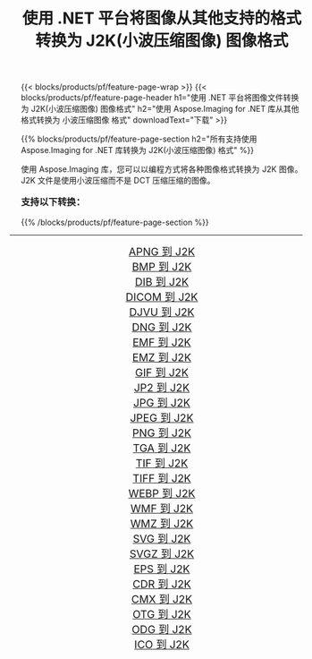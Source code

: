 ﻿---
title: 使用 .NET 平台将图像从其他支持的格式转换为 J2K(小波压缩图像) 图像格式 
weight: 3920
url: /zh-hans/net/conversion/to/j2k/ 
lang: zh-hans
langdirlevel: 2
locales: zh-hans,ja,it,ru,de,es,fr,nl,id,lt,pl,pt,vi,tr,ko,zh-hant,ar,hi,th,sv,cs,uk,he
description: 使用 Aspose.Imaging for .NET 库可以轻松地将其他支持的图像格式转换为 J2K(小波压缩图像)
---

{{< blocks/products/pf/feature-page-wrap >}}
{{< blocks/products/pf/feature-page-header h1="使用 .NET 平台将图像文件转换为 J2K(小波压缩图像) 图像格式" h2="使用 Aspose.Imaging for .NET 库从其他格式转换为 小波压缩图像 格式" downloadText="下载" >}}


{{% blocks/products/pf/feature-page-section  h2="所有支持使用 Aspose.Imaging for .NET 库转换为 J2K(小波压缩图像) 格式" %}}
<p align=justify>使用 Aspose.Imaging 库，您可以以编程方式将各种图像格式转换为 J2K 图像。 J2K 文件是使用小波压缩而不是 DCT 压缩压缩的图像。</p>
<h3 style="margin-top:16px;">
支持以下转换：
</h3>
{{% /blocks/products/pf/feature-page-section %}}
<div class="container-fluid productfamilypage bg-gray">
    <div class="convertypes bg-gray agp-content section">
        <div class="container">
		<hr style="margin-left:-20px;"/>
		<div class="row other-converters" style="gap: 10px;font-size: 19px;text-align:center;">
		    <div class='col-md-3 other-converter remove-lp remove-rp'><a href="/imaging/zh-hans/net/conversion/apng-to-j2k/" style="padding:15px;">APNG 到 J2K</a></div>
<div class='col-md-3 other-converter remove-lp remove-rp'><a href="/imaging/zh-hans/net/conversion/bmp-to-j2k/" style="padding:15px;">BMP 到 J2K</a></div>
<div class='col-md-3 other-converter remove-lp remove-rp'><a href="/imaging/zh-hans/net/conversion/dib-to-j2k/" style="padding:15px;">DIB 到 J2K</a></div>
<div class='col-md-3 other-converter remove-lp remove-rp'><a href="/imaging/zh-hans/net/conversion/dicom-to-j2k/" style="padding:15px;">DICOM 到 J2K</a></div>
<div class='col-md-3 other-converter remove-lp remove-rp'><a href="/imaging/zh-hans/net/conversion/djvu-to-j2k/" style="padding:15px;">DJVU 到 J2K</a></div>
<div class='col-md-3 other-converter remove-lp remove-rp'><a href="/imaging/zh-hans/net/conversion/dng-to-j2k/" style="padding:15px;">DNG 到 J2K</a></div>
<div class='col-md-3 other-converter remove-lp remove-rp'><a href="/imaging/zh-hans/net/conversion/emf-to-j2k/" style="padding:15px;">EMF 到 J2K</a></div>
<div class='col-md-3 other-converter remove-lp remove-rp'><a href="/imaging/zh-hans/net/conversion/emz-to-j2k/" style="padding:15px;">EMZ 到 J2K</a></div>
<div class='col-md-3 other-converter remove-lp remove-rp'><a href="/imaging/zh-hans/net/conversion/gif-to-j2k/" style="padding:15px;">GIF 到 J2K</a></div>
<div class='col-md-3 other-converter remove-lp remove-rp'><a href="/imaging/zh-hans/net/conversion/jp2-to-j2k/" style="padding:15px;">JP2 到 J2K</a></div>
<div class='col-md-3 other-converter remove-lp remove-rp'><a href="/imaging/zh-hans/net/conversion/jpg-to-j2k/" style="padding:15px;">JPG 到 J2K</a></div>
<div class='col-md-3 other-converter remove-lp remove-rp'><a href="/imaging/zh-hans/net/conversion/jpeg-to-j2k/" style="padding:15px;">JPEG 到 J2K</a></div>
<div class='col-md-3 other-converter remove-lp remove-rp'><a href="/imaging/zh-hans/net/conversion/png-to-j2k/" style="padding:15px;">PNG 到 J2K</a></div>
<div class='col-md-3 other-converter remove-lp remove-rp'><a href="/imaging/zh-hans/net/conversion/tga-to-j2k/" style="padding:15px;">TGA 到 J2K</a></div>
<div class='col-md-3 other-converter remove-lp remove-rp'><a href="/imaging/zh-hans/net/conversion/tif-to-j2k/" style="padding:15px;">TIF 到 J2K</a></div>
<div class='col-md-3 other-converter remove-lp remove-rp'><a href="/imaging/zh-hans/net/conversion/tiff-to-j2k/" style="padding:15px;">TIFF 到 J2K</a></div>
<div class='col-md-3 other-converter remove-lp remove-rp'><a href="/imaging/zh-hans/net/conversion/webp-to-j2k/" style="padding:15px;">WEBP 到 J2K</a></div>
<div class='col-md-3 other-converter remove-lp remove-rp'><a href="/imaging/zh-hans/net/conversion/wmf-to-j2k/" style="padding:15px;">WMF 到 J2K</a></div>
<div class='col-md-3 other-converter remove-lp remove-rp'><a href="/imaging/zh-hans/net/conversion/wmz-to-j2k/" style="padding:15px;">WMZ 到 J2K</a></div>
<div class='col-md-3 other-converter remove-lp remove-rp'><a href="/imaging/zh-hans/net/conversion/svg-to-j2k/" style="padding:15px;">SVG 到 J2K</a></div>
<div class='col-md-3 other-converter remove-lp remove-rp'><a href="/imaging/zh-hans/net/conversion/svgz-to-j2k/" style="padding:15px;">SVGZ 到 J2K</a></div>
<div class='col-md-3 other-converter remove-lp remove-rp'><a href="/imaging/zh-hans/net/conversion/eps-to-j2k/" style="padding:15px;">EPS 到 J2K</a></div>
<div class='col-md-3 other-converter remove-lp remove-rp'><a href="/imaging/zh-hans/net/conversion/cdr-to-j2k/" style="padding:15px;">CDR 到 J2K</a></div>
<div class='col-md-3 other-converter remove-lp remove-rp'><a href="/imaging/zh-hans/net/conversion/cmx-to-j2k/" style="padding:15px;">CMX 到 J2K</a></div>
<div class='col-md-3 other-converter remove-lp remove-rp'><a href="/imaging/zh-hans/net/conversion/otg-to-j2k/" style="padding:15px;">OTG 到 J2K</a></div>
<div class='col-md-3 other-converter remove-lp remove-rp'><a href="/imaging/zh-hans/net/conversion/odg-to-j2k/" style="padding:15px;">ODG 到 J2K</a></div>
<div class='col-md-3 other-converter remove-lp remove-rp'><a href="/imaging/zh-hans/net/conversion/ico-to-j2k/" style="padding:15px;">ICO 到 J2K</a></div>
                </div>
        </div>
    </div>
</div>
<br/>


